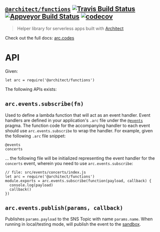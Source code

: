 ## [`@architect/functions`][npm] [![Travis Build Status](https://travis-ci.com/architect/functions.svg?branch=master)](https://travis-ci.com/architect/functions) [![Appveyor Build Status](https://ci.appveyor.com/api/projects/status/k1ct9sv8xv9pbgg2/branch/master?svg=true)](https://ci.appveyor.com/project/ArchitectCI/functions/branch/master) [![codecov](https://codecov.io/gh/architect/functions/branch/master/graph/badge.svg)](https://codecov.io/gh/architect/functions)

> Helper library for serverless apps built with [Architect][npm]

Check out the full docs: [arc.codes](https://arc.codes)

# API

Given:

    let arc = require('@architect/functions')

The following APIs exists:

## `arc.events.subscribe(fn)`

Used to define a lambda function that will act as an event handler. Event
handlers are defined in your application's `.arc` file under the
[`@events`][events] pragma. The function code for the accompanying handler to
each event should use `arc.events.subscribe` to wrap the handler. For example,
given the following `.arc` file snippet:

```
@events
concerts
```

... the following file will be initialized representing the event handler for
the `concerts` event, wherein you need to use `arc.events.subscribe`:

```
// file: src/events/concerts/index.js
let arc = require('@architect/functions')
module.exports = arc.events.subscribe(function(payload, callback) {
  console.log(payload)
  callback()
})
```

## `arc.events.publish(params, callback)`

Publishes `params.payload` to the SNS Topic with name `params.name`. When
running in local/testing mode, will publish the event to the [sandbox][sandbox].

[npm]: https://www.npmjs.com/package/@architect/functions
[sandbox]: https://www.npmjs.com/package/@architect/sandbox
[events]: https://arc.codes/reference/events
